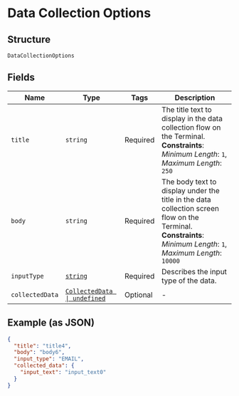 
# Data Collection Options

## Structure

`DataCollectionOptions`

## Fields

| Name | Type | Tags | Description |
|  --- | --- | --- | --- |
| `title` | `string` | Required | The title text to display in the data collection flow on the Terminal.<br>**Constraints**: *Minimum Length*: `1`, *Maximum Length*: `250` |
| `body` | `string` | Required | The body text to display under the title in the data collection screen flow on the<br>Terminal.<br>**Constraints**: *Minimum Length*: `1`, *Maximum Length*: `10000` |
| `inputType` | [`string`](../../doc/models/data-collection-options-input-type.md) | Required | Describes the input type of the data. |
| `collectedData` | [`CollectedData \| undefined`](../../doc/models/collected-data.md) | Optional | - |

## Example (as JSON)

```json
{
  "title": "title4",
  "body": "body6",
  "input_type": "EMAIL",
  "collected_data": {
    "input_text": "input_text0"
  }
}
```


